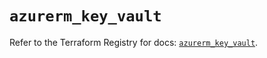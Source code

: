 # `azurerm_key_vault`

Refer to the Terraform Registry for docs: [`azurerm_key_vault`](https://registry.terraform.io/providers/hashicorp/azurerm/3.96.0/docs/resources/key_vault).
